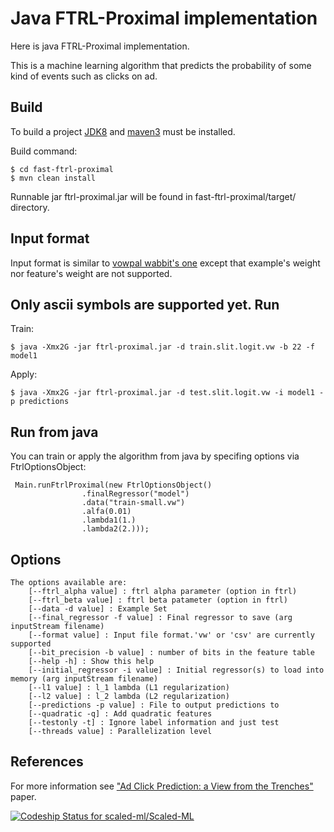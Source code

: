 # Java FTRL-Proximal implementation

Here is java FTRL-Proximal implementation. 

This is a machine learning algorithm that predicts the probability of some kind of events such as clicks on ad.

Build
-----

To build a project [JDK8](http://www.oracle.com/technetwork/java/javase/downloads/jdk8-downloads-2133151.html) and [maven3](http://maven.apache.org/download.cgi) must be installed.

Build command:
```
$ cd fast-ftrl-proximal
$ mvn clean install
```

Runnable jar ftrl-proximal.jar will be found in fast-ftrl-proximal/target/ directory.

Input format
------------
Input format is similar to [vowpal wabbit's one](http://github.com/JohnLangford/vowpal_wabbit/wiki/Input-format) except that example's weight nor feature's weight are not supported.

Only ascii symbols are supported yet.
Run
---
Train:
```
$ java -Xmx2G -jar ftrl-proximal.jar -d train.slit.logit.vw -b 22 -f model1
```
Apply:
```
$ java -Xmx2G -jar ftrl-proximal.jar -d test.slit.logit.vw -i model1 -p predictions
```

Run from java
-------------
You can train or apply the algorithm from java by specifing options via FtrlOptionsObject:
```
 Main.runFtrlProximal(new FtrlOptionsObject()
                .finalRegressor("model")
                .data("train-small.vw")
                .alfa(0.01)
                .lambda1(1.)
                .lambda2(2.)));
```
Options
-------

```
The options available are:
	[--ftrl_alpha value] : ftrl alpha parameter (option in ftrl)
	[--ftrl_beta value] : ftrl beta patameter (option in ftrl)
	[--data -d value] : Example Set
	[--final_regressor -f value] : Final regressor to save (arg inputStream filename)
	[--format value] : Input file format.'vw' or 'csv' are currently supported
	[--bit_precision -b value] : number of bits in the feature table
	[--help -h] : Show this help
	[--initial_regressor -i value] : Initial regressor(s) to load into memory (arg inputStream filename)
	[--l1 value] : l_1 lambda (L1 regularization)
	[--l2 value] : l_2 lambda (L2 regularization)
	[--predictions -p value] : File to output predictions to
	[--quadratic -q] : Add quadratic features
	[--testonly -t] : Ignore label information and just test
	[--threads value] : Parallelization level
```

References
----------
For more information see ["Ad Click Prediction: a View from the Trenches"](http://research.google.com/pubs/pub41159.html) paper.

[ ![Codeship Status for scaled-ml/Scaled-ML](https://codeship.com/projects/55b7e1c0-bfe9-0132-f5cd-7eb09717a41c/status?branch=master)](https://codeship.com/projects/73069)
